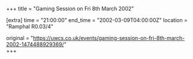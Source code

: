 +++
title = "Gaming Session on Fri 8th March 2002"

[extra]
time = "21:00:00"
end_time = "2002-03-09T04:00:00Z"
location = "Ramphal R0.03/4"

original = "https://uwcs.co.uk/events/gaming-session-on-fri-8th-march-2002-1474488929369/"    
+++




